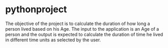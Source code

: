 # pythonproject
The objective of the project is to calculate the duration of how long a person lived based on his Age. The input to the application is an Age of a person and the output is expected to calculate the duration of time he lived in different time units as selected by the user.
